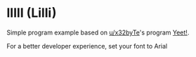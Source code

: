 # lIllI (Lilli)

Simple program example based on [u/x32byTe](https://www.reddit.com/user/x32byTe)'s program [Yeet!](https://www.reddit.com/r/ProgrammerHumor/comments/bgdxwn/yeet/).

For a better developer experience, set your font to Arial
